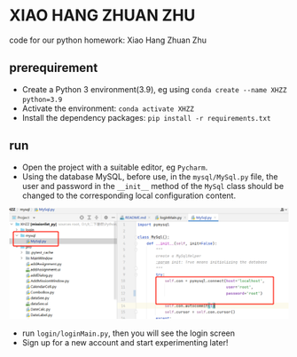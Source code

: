# XIAO HANG ZHUAN ZHU

code for our python homework: Xiao Hang Zhuan Zhu

## prerequirement

- Create a Python 3 environment(3.9), eg using `conda create --name XHZZ python=3.9`
- Activate the environment: `conda activate XHZZ`
- Install the dependency packages: `pip install -r requirements.txt`

## run

- Open the project with a suitable editor, eg `Pycharm`.
- Using the database MySQL, before use, in the `mysql/MySql.py` file, the user and password in the `__init__` method of the `MySql` class should be changed to the corresponding local configuration content.

![image-20220815083042300](README/image-20220815083042300.png)

- run `login/loginMain.py`, then you will see the login screen
- Sign up for a new account and start experimenting later!

